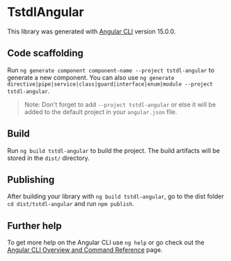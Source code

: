 # TstdlAngular

This library was generated with [Angular CLI](https://github.com/angular/angular-cli) version 15.0.0.

## Code scaffolding

Run `ng generate component component-name --project tstdl-angular` to generate a new component. You can also use `ng generate directive|pipe|service|class|guard|interface|enum|module --project tstdl-angular`.
> Note: Don't forget to add `--project tstdl-angular` or else it will be added to the default project in your `angular.json` file.

## Build

Run `ng build tstdl-angular` to build the project. The build artifacts will be stored in the `dist/` directory.

## Publishing

After building your library with `ng build tstdl-angular`, go to the dist folder `cd dist/tstdl-angular` and run `npm publish`.

## Further help

To get more help on the Angular CLI use `ng help` or go check out the [Angular CLI Overview and Command Reference](https://angular.io/cli) page.
